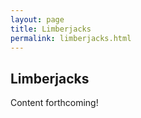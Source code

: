 ```yaml
---
layout: page
title: Limberjacks
permalink: limberjacks.html
---
```


## Limberjacks

Content forthcoming!
